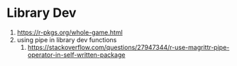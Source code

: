 # Library Dev

1. https://r-pkgs.org/whole-game.html
2. using pipe in library dev functions
   1. https://stackoverflow.com/questions/27947344/r-use-magrittr-pipe-operator-in-self-written-package
